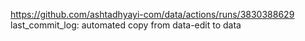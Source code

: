 https://github.com/ashtadhyayi-com/data/actions/runs/3830388629
last_commit_log: automated copy from data-edit to data